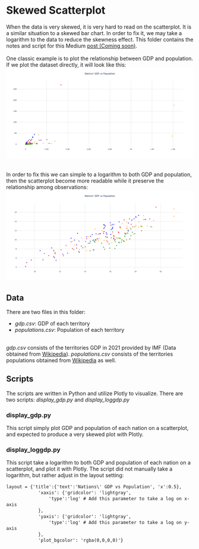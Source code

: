 # Skewed Scatterplot
When the data is very skewed, it is very hard to read on the scatterplot. It is a similar situation to a skewed bar chart. In order to fix it, we may take a logarithm to the data to reduce the skewness effect. This folder contains the notes and script for this Medium <a href="">post (Coming soon)</a>.
<br><br>
One classic example is to plot the relationship between GDP and population. If we plot the dataset directly, it will look like this:
<img src=gdp.png>

<br>
In order to fix this we can simple to a logarithm to both GDP and population, then the scatterplot become more readable while it preserve the relationship among observations:
<img src=loggdp.png>

## Data
There are two files in this folder:
<ul>
	<li><i>gdp.csv</i>: GDP of each territory</li>
	<li><i>populations.csv</i>: Population of each territory</li>
</ul>

<br>
<i>gdp.csv</i> consists of the territories GDP in 2021 provided by IMF (Data obtained from <a href="https://en.wikipedia.org/wiki/List_of_countries_by_GDP_(nominal)">Wikipedia</a>). <i>populations.csv</i> consists of the territories populations obtained from <a href="https://en.wikipedia.org/wiki/List_of_countries_and_dependencies_by_population">Wikipedia</a> as well.

## Scripts
The scripts are written in Python and utilize Plotly to visualize. There are two scripts: <i>display_gdp.py</i> and <i>display_loggdp.py</i>

### display_gdp.py
This script simply plot GDP and population of each nation on a scatterplot, and expected to produce a very skewed plot with Plotly.

### display_loggdp.py
This script take a logarithm to both GDP and population of each nation on a scatterplot, and plot it with Plotly. The script did not manually take a logarithm, but rather adjust in the layout setting:

```
layout = {'title':{'text':'Nations\' GDP vs Population', 'x':0.5},
			'xaxis': {'gridcolor': 'lightgray',
				'type':'log' # Add this parameter to take a log on x-axis
			},
			'yaxis': {'gridcolor': 'lightgray',
				'type':'log' # Add this parameter to take a log on y-axis
			},
			'plot_bgcolor': 'rgba(0,0,0,0)'}

```
